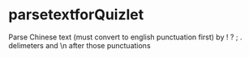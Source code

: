 # parsetextforQuizlet
 Parse Chinese text (must convert to english punctuation first) by ! ? ; . delimeters and \n after those punctuations
